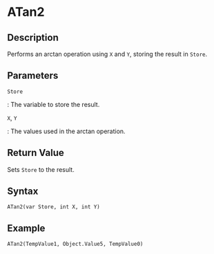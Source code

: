 # ATan2

## Description
Performs an arctan operation using `X` and `Y`, storing the result in `Store`.

## Parameters
`Store`

:   The variable to store the result.

`X`, `Y`

:   The values used in the arctan operation.

## Return Value
Sets `Store` to the result.

## Syntax
```
ATan2(var Store, int X, int Y)
```

## Example
```
ATan2(TempValue1, Object.Value5, TempValue0)
```